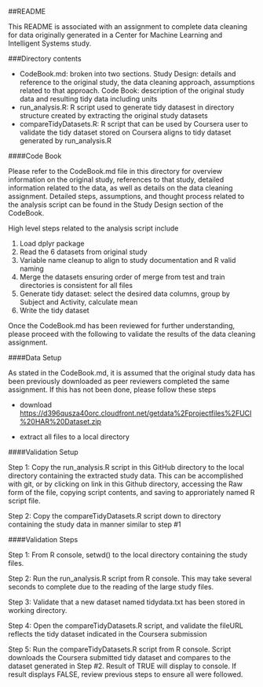 ##README

This README is associated with an assignment to complete data cleaning for data originally generated in a Center for Machine Learning and Intelligent Systems study.

###Directory contents

+ CodeBook.md: broken into two sections.  Study Design: details and reference to the original study, the data cleaning approach, assumptions related to that approach.  Code Book: description of the original study data and resulting tidy data including units
+ run_analysis.R: R script used to generate tidy datasest in directory structure created by extracting the original study datasets
+ compareTidyDatasets.R: R script that can be used by Coursera user to validate the tidy dataset stored on Coursera aligns to tidy dataset generated by run_analysis.R

####Code Book

Please refer to the CodeBook.md file in this directory for overview information on the original study, references to that study, detailed information related to the data, as well as details on the data cleaning assignment.  Detailed steps, assumptions, and thought process related to the analysis script can be found in the Study Design section of the CodeBook.

High level steps related to the analysis script include

1. Load dplyr package
2. Read the 6 datasets from original study
3. Variable name cleanup to align to study documentation and R valid naming
4. Merge the datasets ensuring order of merge from test and train directories is consistent for all files
5. Generate tidy dataset: select the desired data columns, group by Subject and Activity, calculate mean
6. Write the tidy dataset

Once the CodeBook.md has been reviewed for further understanding, please proceed with the following to validate the results of the data cleaning assignment.

####Data Setup

As stated in the CodeBook.md, it is assumed that the original study data has been previously downloaded as peer reviewers completed the same assignment.  If this has not been done, please follow these steps
  
  * download https://d396qusza40orc.cloudfront.net/getdata%2Fprojectfiles%2FUCI%20HAR%20Dataset.zip
  
  * extract all files to a local directory

####Validation Setup

Step 1: Copy the run_analysis.R script in this GitHub directory to the local directory containing the extracted study data.  This can be accomplished with git, or by clicking on link in this Github directory, accessing the Raw form of the file, copying script contents, and saving to approriately named R script file.

Step 2: Copy the compareTidyDatasets.R script down to directory containing the study data in manner similar to step #1

####Validation Steps

Step 1: From R console, setwd() to the local directory containing the study files.

Step 2: Run the run_analysis.R script from R console.  This may take several seconds to complete due to the reading of the large study files.

Step 3: Validate that a new dataset named tidydata.txt has been stored in working directory.

Step 4: Open the compareTidyDatasets.R script, and validate the fileURL reflects the tidy dataset indicated in the Coursera submission

Step 5: Run the compareTidyDatasets.R script from R console.  Script downloads the Coursera submitted tidy dataset and compares to the dataset generated in Step #2.  Result of TRUE will display to console.  If result displays FALSE, review previous steps to ensure all were followed.

